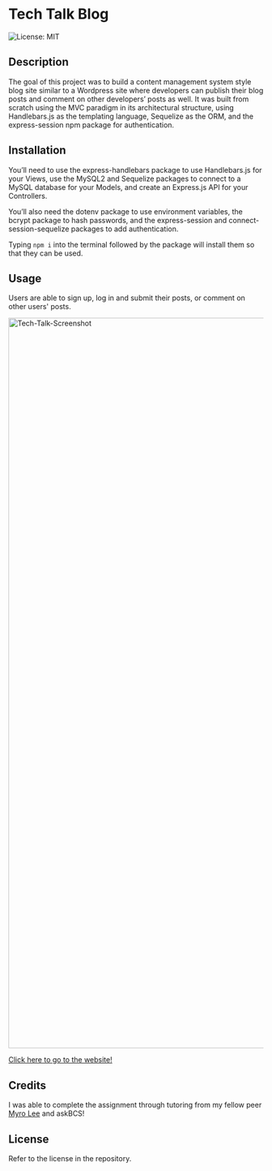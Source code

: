 # Tech Talk Blog

![License: MIT](https://img.shields.io/badge/License-MIT-yellow.svg)

## Description

The goal of this project was to build a content management system style blog site similar to a Wordpress site where developers can publish their blog posts and comment on other developers’ posts as well. It was built from scratch using the MVC paradigm in its architectural structure, using Handlebars.js as the templating language, Sequelize as the ORM, and the express-session npm package for authentication.

## Installation

You’ll need to use the express-handlebars package to use Handlebars.js for your Views, use the MySQL2 and Sequelize packages to connect to a MySQL database for your Models, and create an Express.js API for your Controllers.

You’ll also need the dotenv package to use environment variables, the bcrypt package to hash passwords, and the express-session and connect-session-sequelize packages to add authentication.

Typing `npm i` into the terminal followed by the package will install them so that they can be used.

## Usage

Users are able to sign up, log in and submit their posts, or comment on other users' posts.

<img width="1440" alt="Tech-Talk-Screenshot" src="https://github.com/tyler273/tech-talk-blog/assets/127708141/9e1a8978-4bdb-4219-9f7a-181189942d3c">

[Click here to go to the website!](https://tech-talk-blog-tjw-3a20aff9c737.herokuapp.com/)

## Credits

I was able to complete the assignment through tutoring from my fellow peer [Myro Lee](https://github.com/myrojoylee) and askBCS!

## License

Refer to the license in the repository.
